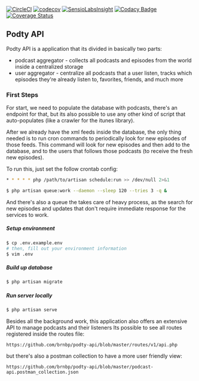 [![CircleCI](https://circleci.com/gh/brnbp/podty-api.svg?style=svg&circle-token=120eaa9768f28a5ae58d7c3b88e66fe628c304d0)](https://circleci.com/gh/brnbp/podty-api)
[![codecov](https://codecov.io/gh/brnbp/podty-api/branch/master/graph/badge.svg)](https://codecov.io/gh/brnbp/podty-api)
[![SensioLabsInsight](https://insight.sensiolabs.com/projects/4ddf7889-ef30-4e89-b5c5-7fafa7da9b9f/small.png)](https://insight.sensiolabs.com/projects/4ddf7889-ef30-4e89-b5c5-7fafa7da9b9f)
[![Codacy Badge](https://api.codacy.com/project/badge/Grade/651998c049474a47aabac3071cda0ad0)](https://www.codacy.com/app/bruno9pereira/podty-api?utm_source=github.com&amp;utm_medium=referral&amp;utm_content=brnbp/podty-api&amp;utm_campaign=Badge_Grade)
[![Coverage Status](https://coveralls.io/repos/github/brnbp/podty-api/badge.svg?branch=master)](https://coveralls.io/github/brnbp/podty-api?branch=master)

## Podty API

Podty API is a application that its divided in basically two parts:
  - podcast aggregator - collects all podcasts and episodes from the world inside a centralized storage
  - user aggregator - centralize all podcasts that a user listen, tracks which episodes they're already listen to, favorites, friends, and much more


### First Steps
For start, we need to populate the database with podcasts, there's an endpoint for that, but its also possible to use any other kind of script that auto-populates (like a crawler for the itunes library).

After we already have the xml feeds inside the database, the only thing needed is to run cron commands to periodically look for new episodes of those feeds. This command will look for new episodes and then add to the database, and to the users that follows those podcasts (to receive the fresh new episodes).

To run this, just set the follow crontab config:

```bash
* * * * * php /path/to/artisan schedule:run >> /dev/null 2>&1
```

```bash
$ php artisan queue:work --daemon --sleep 120 --tries 3 -q &
```

And there's also a queue the takes care of heavy process, as the search for new episodes and updates that don't require immediate response for the services to work.


##### Setup environment
```bash
$ cp .env.example.env
# then, fill out your environment information
$ vim .env
```

##### Build up database
```bash
$ php artisan migrate
```

##### Run server locally
```bash
$ php artisan serve
```

Besides all the background work, this application also offers an extensive API to manage podcasts and their listeners
Its possible to see all routes registered inside the routes file:
```
https://github.com/brnbp/podty-api/blob/master/routes/v1/api.php
```
but there's also a postman collection to have a more user friendly view:
```
https://github.com/brnbp/podty-api/blob/master/podcast-api.postman_collection.json
```
